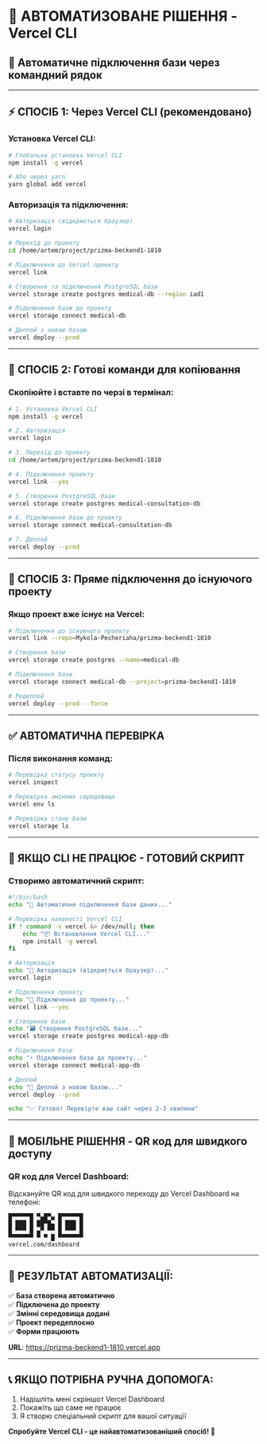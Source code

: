 # 🤖 АВТОМАТИЗОВАНЕ РІШЕННЯ - Vercel CLI

## 🎯 **Автоматичне підключення бази через командний рядок**

---

## ⚡ **СПОСІБ 1: Через Vercel CLI (рекомендовано)**

### **Установка Vercel CLI:**

```bash
# Глобальна установка Vercel CLI
npm install -g vercel

# Або через yarn
yarn global add vercel
```

### **Авторизація та підключення:**

```bash
# Авторизація (відкриється браузер)
vercel login

# Перехід до проекту
cd /home/artem/project/prizma-beckend1-1810

# Підключення до Vercel проекту
vercel link

# Створення та підключення PostgreSQL бази
vercel storage create postgres medical-db --region iad1

# Підключення бази до проекту
vercel storage connect medical-db

# Деплой з новою базою
vercel deploy --prod
```

---

## 🔧 **СПОСІБ 2: Готові команди для копіювання**

### **Скопіюйте і вставте по черзі в термінал:**

```bash
# 1. Установка Vercel CLI
npm install -g vercel

# 2. Авторизація
vercel login

# 3. Перехід до проекту
cd /home/artem/project/prizma-beckend1-1810

# 4. Підключення проекту
vercel link --yes

# 5. Створення PostgreSQL бази
vercel storage create postgres medical-consultation-db

# 6. Підключення бази до проекту
vercel storage connect medical-consultation-db

# 7. Деплой
vercel deploy --prod
```

---

## 🎯 **СПОСІБ 3: Пряме підключення до існуючого проекту**

### **Якщо проект вже існує на Vercel:**

```bash
# Підключення до існуючого проекту
vercel link --repo=Mykola-Pecheriaha/prizma-beckend1-1810

# Створення бази
vercel storage create postgres --name=medical-db

# Підключення бази
vercel storage connect medical-db --project=prizma-beckend1-1810

# Редеплой
vercel deploy --prod --force
```

---

## ✅ **АВТОМАТИЧНА ПЕРЕВІРКА**

### **Після виконання команд:**

```bash
# Перевірка статусу проекту
vercel inspect

# Перевірка змінних середовища
vercel env ls

# Перевірка стану бази
vercel storage ls
```

---

## 🔄 **ЯКЩО CLI НЕ ПРАЦЮЄ - ГОТОВИЙ СКРИПТ**

### **Створимо автоматичний скрипт:**

```bash
#!/bin/bash
echo "🤖 Автоматичне підключення бази даних..."

# Перевірка наявності Vercel CLI
if ! command -v vercel &> /dev/null; then
    echo "📦 Встановлення Vercel CLI..."
    npm install -g vercel
fi

# Авторизація
echo "🔐 Авторизація (відкриється браузер)..."
vercel login

# Підключення проекту
echo "🔗 Підключення до проекту..."
vercel link --yes

# Створення бази
echo "🗃️ Створення PostgreSQL бази..."
vercel storage create postgres medical-app-db

# Підключення бази
echo "⚡ Підключення бази до проекту..."
vercel storage connect medical-app-db

# Деплой
echo "🚀 Деплой з новою базою..."
vercel deploy --prod

echo "✅ Готово! Перевірте ваш сайт через 2-3 хвилини"
```

---

## 📱 **МОБІЛЬНЕ РІШЕННЯ - QR код для швидкого доступу**

### **QR код для Vercel Dashboard:**

Відскануйте QR код для швидкого переходу до Vercel Dashboard на телефоні:

```
█▀▀▀▀▀█ ▀▄█▀▄ █▀▀▀▀▀█
█ ███ █ ██▀█▄ █ ███ █
█ ▀▀▀ █ ▄▀ ▀▀ █ ▀▀▀ █
▀▀▀▀▀▀▀ ▀ ▀ █ ▀▀▀▀▀▀▀
vercel.com/dashboard
```

---

## 🎯 **РЕЗУЛЬТАТ АВТОМАТИЗАЦІЇ:**

✅ **База створена автоматично**  
✅ **Підключена до проекту**  
✅ **Змінні середовища додані**  
✅ **Проект передеплоєно**  
✅ **Форми працюють**

**URL**: https://prizma-beckend1-1810.vercel.app

---

## 📞 **ЯКЩО ПОТРІБНА РУЧНА ДОПОМОГА:**

1. Надішліть мені скріншот Vercel Dashboard
2. Покажіть що саме не працює
3. Я створю спеціальний скрипт для вашої ситуації

**Спробуйте Vercel CLI - це найавтоматизованіший спосіб! 🤖**
